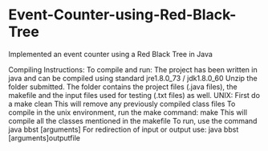 # Event-Counter-using-Red-Black-Tree

Implemented an event counter using a Red Black Tree in Java

Compiling Instructions: 
To compile and run:
The project has been written in java and can be compiled using standard jre1.8.0_73 / jdk1.8.0_60
Unzip the folder submitted. The folder contains the project files (.java files), the makefile and the
input files used for testing (.txt files) as well.
UNIX:
First do a make clean
This will remove any previously compiled class files
To compile in the unix environment, run the make command: make
This will compile all the classes mentioned in the makefile
To run, use the command java bbst [arguments]
For redirection of input or output use:
java bbst [arguments]<commandsfile>outputfile
